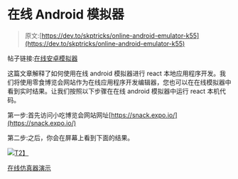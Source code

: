 # 在线 Android 模拟器

> 原文:[https://dev.to/skptricks/online-android-emulator-k55](https://dev.to/skptricks/online-android-emulator-k55)

帖子链接:[在线安卓模拟器](https://www.skptricks.com/2019/03/online-android-emulator.html)

这篇文章解释了如何使用在线 android 模拟器进行 react 本地应用程序开发。我们将使用零食博览会网站作为在线应用程序开发编辑器，您也可以在在线模拟器中看到实时结果。让我们按照以下步骤在在线 android 模拟器中运行 react 本机代码。

第一步:首先访问小吃博览会网站网址[https://snack.expo.io/](https://snack.expo.io/)

第二步:之后，你会在屏幕上看到下面的结果。

[![](../Images/aa02339b2459c9b97a0ac3045cb0954e.png)T2】](https://res.cloudinary.com/practicaldev/image/fetch/s--y-6gnCWt--/c_limit%2Cf_auto%2Cfl_progressive%2Cq_auto%2Cw_880/https://4.bp.blogspot.com/-ZAwcf5huvus/XJYFzGIDqbI/AAAAAAAAClQ/NcX7NpOGme8cYZkNUy8-NmCk_wpmyIHqQCLcBGAs/s640/11.png)

[在线仿真器演示](https://www.skptricks.com/2019/03/online-android-emulator.html)